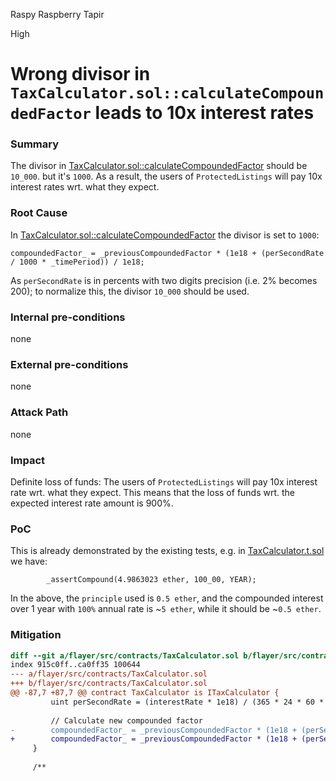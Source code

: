 Raspy Raspberry Tapir

High

# Wrong divisor in `TaxCalculator.sol::calculateCompoundedFactor` leads to 10x interest rates

### Summary

The divisor in [TaxCalculator.sol::calculateCompoundedFactor](https://github.com/sherlock-audit/2024-08-flayer/blob/main/flayer/src/contracts/TaxCalculator.sol#L90) should be `10_000`. but it's `1000`. As a result, the users of `ProtectedListings` will pay 10x interest rates wrt. what they expect.

### Root Cause

In [TaxCalculator.sol::calculateCompoundedFactor](https://github.com/sherlock-audit/2024-08-flayer/blob/main/flayer/src/contracts/TaxCalculator.sol#L90) the divisor is set to `1000`:

```solidity
compoundedFactor_ = _previousCompoundedFactor * (1e18 + (perSecondRate / 1000 * _timePeriod)) / 1e18;
```

As `perSecondRate` is in percents with two digits precision (i.e. 2% becomes 200); to normalize this, the divisor `10_000` should be used.


### Internal pre-conditions

none

### External pre-conditions

none

### Attack Path

none

### Impact

Definite loss of funds: The users of `ProtectedListings` will pay 10x interest rate wrt. what they expect. This means that the loss of funds wrt. the expected interest rate amount is 900%.

### PoC

This is already demonstrated by the existing tests, e.g. in [TaxCalculator.t.sol](https://github.com/sherlock-audit/2024-08-flayer/blob/main/flayer/test/TaxCalculator.t.sol#L83) we have:

```solidity
        _assertCompound(4.9863023 ether, 100_00, YEAR);
```

In the above, the `principle` used is `0.5 ether`, and the compounded interest over 1 year with `100%` annual rate is ~`5 ether`, while it should be ~`0.5 ether`.

### Mitigation

```diff
diff --git a/flayer/src/contracts/TaxCalculator.sol b/flayer/src/contracts/TaxCalculator.sol
index 915c0ff..ca0ff35 100644
--- a/flayer/src/contracts/TaxCalculator.sol
+++ b/flayer/src/contracts/TaxCalculator.sol
@@ -87,7 +87,7 @@ contract TaxCalculator is ITaxCalculator {
         uint perSecondRate = (interestRate * 1e18) / (365 * 24 * 60 * 60);
 
         // Calculate new compounded factor
-        compoundedFactor_ = _previousCompoundedFactor * (1e18 + (perSecondRate / 1000 * _timePeriod)) / 1e18;
+        compoundedFactor_ = _previousCompoundedFactor * (1e18 + (perSecondRate / 10_000 * _timePeriod)) / 1e18;
     }
 
     /**
```